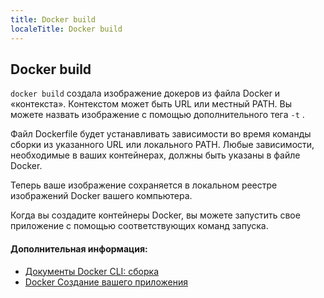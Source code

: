 ```yaml
---
title: Docker build
localeTitle: Docker build
---
```

## Docker build

`docker build` создала изображение докеров из файла Docker и «контекста». Контекстом может быть URL или местный PATH. Вы можете назвать изображение с помощью дополнительного тега `-t` .

Файл Dockerfile будет устанавливать зависимости во время команды сборки из указанного URL или локального PATH. Любые зависимости, необходимые в ваших контейнерах, должны быть указаны в файле Docker.

Теперь ваше изображение сохраняется в локальном реестре изображений Docker вашего компьютера.

Когда вы создадите контейнеры Docker, вы можете запустить свое приложение с помощью соответствующих команд запуска.

#### Дополнительная информация:

*   [Документы Docker CLI: сборка](https://docs.docker.com/engine/reference/commandline/rm/)
*   [Docker Создание вашего приложения](https://docs.docker.com/get-started/part2/#build-the-app)